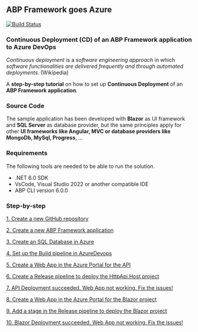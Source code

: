 ## ABP Framework goes Azure

[![Build Status](https://dev.azure.com/AbpIoAzureDevopsOrg/Abp2AzureProj/_apis/build/status/Abp2AzureBuildPipeline?branchName=main)](https://dev.azure.com/AbpIoAzureDevopsOrg/Abp2AzureProj/_build/latest?definitionId=3&branchName=main)

### Continuous Deployment (CD) of an ABP Framework application to Azure DevOps

_Continuous deployment_ is a _software engineering approach_ in which _software functionalities are delivered frequently and through automated deployments_. (Wikipedia)

A **step-by-step tutorial** on how to set up **Continuous Deployment** of an **ABP Framework application**.

### Source Code

The sample application has been developed with **Blazor** as UI framework and **SQL Server** as database provider, but the same principles apply for other **UI frameworks like Angular, MVC or database providers like MongoDb, MySql, Progress**, ...

### Requirements

The following tools are needed to be able to run the solution.

* .NET 6.0 SDK
* VsCode, Visual Studio 2022 or another compatible IDE
* ABP CLI version 6.0.0

### Step-by-step

[1. Create a new GitHub repository](tutorial/1.create-a-new-github-repository.md)

[2. Create a new ABP Framework application](tutorial/2.create-a-new-abp-framework-application.md)

[3. Create an SQL Database in Azure](tutorial/3.create-an-sql-database-in-azure.md)

[4. Set up the Build pipeline in AzureDevops](tutorial/4.set-up-a-build-pipeline-in-azuredevops.md)

[5. Create a Web App in the Azure Portal for the API](tutorial/5.create-a-web-app-in-the-azure-portal-for-the-api-project.md)

[6. Create a Release pipeline to deploy the HttpApi.Host project](tutorial/6.create-a-release-pipeline-and-deploy-httpapi-host-project.md)

[7. API Deployment succeeded. Web App not working. Fix the issues!](tutorial/7.deployment-succeeded-web-app-not-working-fix-the-issues.md)

[8. Create a Web App in the Azure Portal for the Blazor project](tutorial/8.create-a-web-app-in-the-azure-portal-for-the-blazor-project.md)

[9. Add a stage in the Release pipeline to deploy the Blazor project](tutorial/9.add-an-extra-stage-in-the-release-pipeline-for-the-blazor-project.md)

[10. Blazor Deployment succeeded. Web App not working. Fix the issues!](tutorial/10.deployment-blazor-project-succeeded-web-app-still-not-working-fix-the-issues.md)
